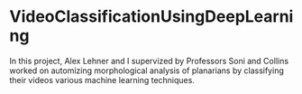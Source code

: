 # VideoClassificationUsingDeepLearning

In this project, Alex Lehner and I supervized by Professors Soni and Collins worked on automizing morphological analysis of planarians by classifying their videos various machine learning techniques. 

